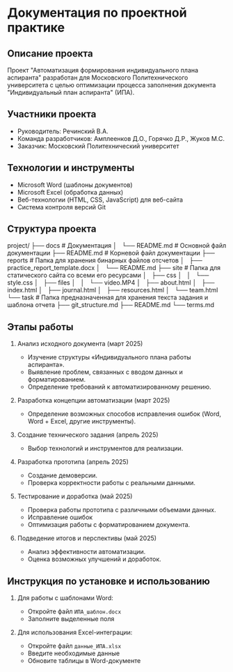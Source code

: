 # Документация по проектной практике

## Описание проекта
Проект "Автоматизация формирования индивидуального плана аспиранта" разработан для Московского Политехнического университета с целью оптимизации процесса заполнения документа "Индивидуальный план аспиранта" (ИПА).

## Участники проекта
- Руководитель: Речинский В.А.
- Команда разработчиков: Амплеенков Д.О., Горячко Д.Р., Жуков М.С.
- Заказчик: Московский Политехнический университет

## Технологии и инструменты
- Microsoft Word (шаблоны документов)
- Microsoft Excel (обработка данных)
- Веб-технологии (HTML, CSS, JavaScript) для веб-сайта
- Система контроля версий Git

## Структура проекта
project/
├── docs # Документация
│   └── README.md # Основной файл документации
├── README.md # Корневой файл документации
├── reports # Папка для хранения бинарных файлов отсчетов
│   ├── practice_report_template.docx
│   └── README.md
├── site # Папка для статического сайта со всеми его ресурсами
│   ├── css
│   │   └── style.css
│   ├── files
│   │   └── video.MP4
│   ├── about.html
│   ├── index.html
│   ├── journal.html
│   ├── resources.html
│   └── team.html
└── task # Папка предназначенная для хранения текста задания и шаблона отчета
    ├── git_structure.md
    ├── README.md
    └── terms.md



## Этапы работы
1. Анализ исходного документа (март 2025)
   - Изучение структуры «Индивидуального плана работы аспиранта».
   - Выявление проблем, связанных с вводом данных и форматированием. 
   - Определение требований к автоматизированному решению. 

2. Разработка концепции автоматизации (март 2025)
   - Определение возможных способов исправления ошибок (Word, Word + Excel, другие инструменты).
   
3. Создание технического задания (апрель 2025)
   - Выбор технологий и инструментов для реализации.
   
4. Разработка прототипа (апрель 2025)
   - Создание демоверсии. 
   - Проверка корректности работы с реальными данными. 
   
5. Тестирование и доработка (май 2025)
   - Проверка работы прототипа с различными объемами данных. 
   - Исправление ошибок
   - Оптимизация работы с форматированием документа. 

6. Подведение итогов и перспективы (май 2025)
   - Анализ эффективности автоматизации. 
   - Оценка возможных улучшений и доработок. 

## Инструкция по установке и использованию
1. Для работы с шаблонами Word:
   - Откройте файл `ИПА_шаблон.docx`
   - Заполните выделенные поля

2. Для использования Excel-интеграции:
   - Откройте файл `данные_ИПА.xlsx`
   - Введите необходимые данные
   - Обновите таблицы в Word-документе
